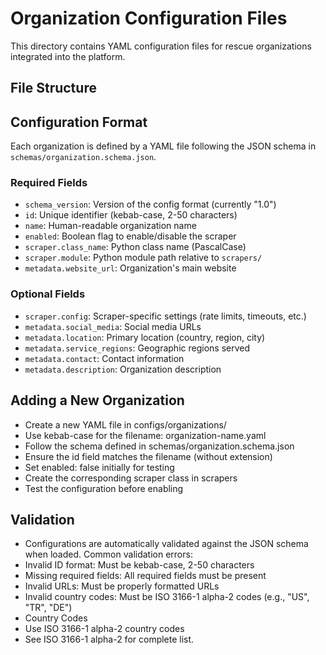 # Organization Configuration Files

This directory contains YAML configuration files for rescue organizations integrated into the platform.

## File Structure

## Configuration Format

Each organization is defined by a YAML file following the JSON schema in `schemas/organization.schema.json`.

### Required Fields

- `schema_version`: Version of the config format (currently "1.0")
- `id`: Unique identifier (kebab-case, 2-50 characters)
- `name`: Human-readable organization name
- `enabled`: Boolean flag to enable/disable the scraper
- `scraper.class_name`: Python class name (PascalCase)
- `scraper.module`: Python module path relative to `scrapers/`
- `metadata.website_url`: Organization's main website

### Optional Fields

- `scraper.config`: Scraper-specific settings (rate limits, timeouts, etc.)
- `metadata.social_media`: Social media URLs
- `metadata.location`: Primary location (country, region, city)
- `metadata.service_regions`: Geographic regions served
- `metadata.contact`: Contact information
- `metadata.description`: Organization description


## Adding a New Organization
 - Create a new YAML file in configs/organizations/
 - Use kebab-case for the filename: organization-name.yaml
 - Follow the schema defined in schemas/organization.schema.json
 - Ensure the id field matches the filename (without extension)
 - Set enabled: false initially for testing
 - Create the corresponding scraper class in scrapers
 - Test the configuration before enabling
## Validation
 - Configurations are automatically validated against the JSON schema when loaded. Common validation errors:
 - Invalid ID format: Must be kebab-case, 2-50 characters
 - Missing required fields: All required fields must be present
 - Invalid URLs: Must be properly formatted URLs
 - Invalid country codes: Must be ISO 3166-1 alpha-2 codes (e.g., "US", "TR", "DE")
 - Country Codes
 - Use ISO 3166-1 alpha-2 country codes
 - See ISO 3166-1 alpha-2 for complete list.

